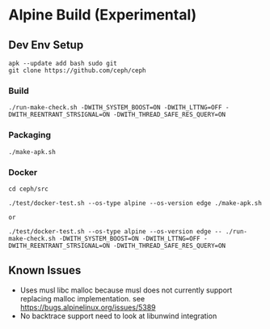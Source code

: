 # Alpine Build (Experimental)

## Dev Env Setup

```
apk --update add bash sudo git
git clone https://github.com/ceph/ceph
```

### Build

```
./run-make-check.sh -DWITH_SYSTEM_BOOST=ON -DWITH_LTTNG=OFF -DWITH_REENTRANT_STRSIGNAL=ON -DWITH_THREAD_SAFE_RES_QUERY=ON
```

### Packaging

```
./make-apk.sh
```

### Docker

```
cd ceph/src

./test/docker-test.sh --os-type alpine --os-version edge ./make-apk.sh

or

./test/docker-test.sh --os-type alpine --os-version edge -- ./run-make-check.sh -DWITH_SYSTEM_BOOST=ON -DWITH_LTTNG=OFF -DWITH_REENTRANT_STRSIGNAL=ON -DWITH_THREAD_SAFE_RES_QUERY=ON

```

## Known Issues

- Uses musl libc malloc because musl does not currently support replacing malloc implementation. see https://bugs.alpinelinux.org/issues/5389
- No backtrace support need to look at libunwind integration
